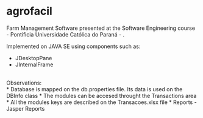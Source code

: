 # agrofacil
Farm Management Software presented at the Software Engineering course - Pontificia Universidade Católica do Paraná - .<br />

Implemented on JAVA SE using components such as:
* JDesktopPane
* JInternalFrame

<br />
Observations:
<br />
* Database is mapped on the db.properties file. Its data is used on the DBInfo class
* The modules can be accesed throught the Transactions area
* All the modules keys are described on the Transacoes.xlsx file
* Reports - Jasper Reports

